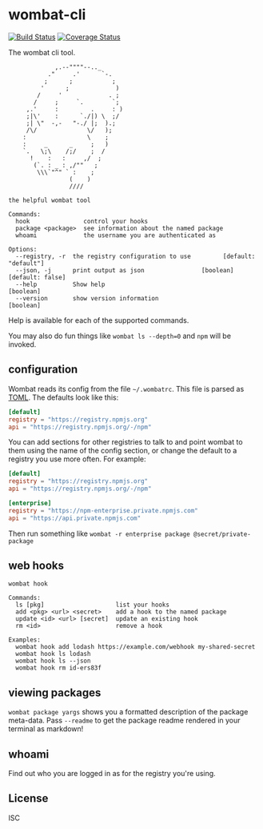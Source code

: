 # wombat-cli

[![Build Status](https://travis-ci.org/npm/wombat-cli.svg?branch=master)](https://travis-ci.org/npm/wombat-cli) [![Coverage Status](https://coveralls.io/repos/github/npm/wombat-cli/badge.svg?branch=master)](https://coveralls.io/github/npm/wombat-cli?branch=master)

The wombat cli tool.



                 ,.--""""--.._
               ."     .'      `-.
              ;      ;           ;
             '      ;             )
            /     '             . ;
           /     ;     `.        `;
         ,.'     :         .     : )
         ;|\'    :      `./|) \  ;/
         ;| \"  -,-   "-./ |;  ).;
         /\/              \/   );
        :                 \    ;
        :     _      _     ;   )
        `.   \;\    /;/    ;  /
          !    :   :     ,/  ;
           (`. : _ : ,/""   ;
            \\\`"^" ` :    ;
                     (    )
                     ////

```
the helpful wombat tool

Commands:
  hook               control your hooks
  package <package>  see information about the named package
  whoami             the username you are authenticated as

Options:
  --registry, -r  the registry configuration to use         [default: "default"]
  --json, -j      print output as json                [boolean] [default: false]
  --help          Show help                                            [boolean]
  --version       show version information                             [boolean]
```

Help is available for each of the supported commands.

You may also do fun things like `wombat ls --depth=0` and `npm` will be invoked.

## configuration

Wombat reads its config from the file `~/.wombatrc`. This file is parsed as [TOML](https://github.com/toml-lang/toml). The defaults look like this:

```toml
[default]
registry = "https://registry.npmjs.org"
api = "https://registry.npmjs.org/-/npm"
```

You can add sections for other registries to talk to and point wombat to them using the name of the config section, or change the default to a registry you use more often. For example:

```toml
[default]
registry = "https://registry.npmjs.org"
api = "https://registry.npmjs.org/-/npm"

[enterprise]
registry = "https://npm-enterprise.private.npmjs.com"
api = "https://api.private.npmjs.com"
```

Then run something like `wombat -r enterprise package @secret/private-package`

## web hooks

```
wombat hook

Commands:
  ls [pkg]                    list your hooks
  add <pkg> <url> <secret>    add a hook to the named package
  update <id> <url> [secret]  update an existing hook
  rm <id>                     remove a hook

Examples:
  wombat hook add lodash https://example.com/webhook my-shared-secret
  wombat hook ls lodash
  wombat hook ls --json
  wombat hook rm id-ers83f
```

## viewing packages

`wombat package yargs` shows you a formatted description of the package meta-data. Pass `--readme` to get the package readme rendered in your terminal as markdown!

## whoami

Find out who you are logged in as for the registry you're using.

## License

ISC
